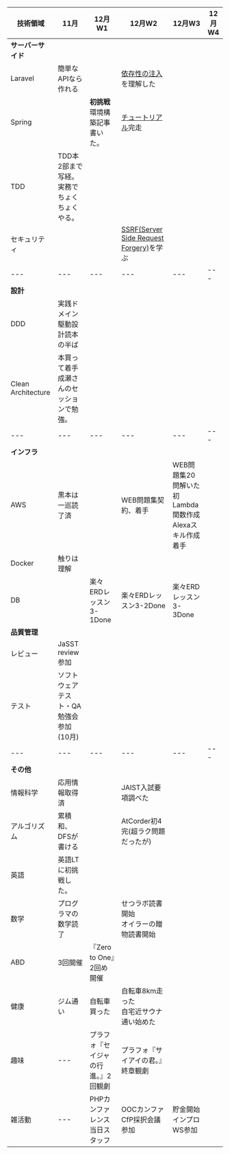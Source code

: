 |技術領域|11月|12月W1|12月W2|12月W3|12月W4
|---|---|---|---|---|---|
|**サーバーサイド**|
|Laravel|簡単なAPIなら作れる||[依存性の注入](https://kore1server.com/333/Laravel%E3%80%81%E3%82%B3%E3%83%B3%E3%83%86%E3%83%8A%E3%81%AB%E3%82%88%E3%82%8B%E4%BE%9D%E5%AD%98%E8%A7%A3%E6%B1%BA%E3%81%A8%E3%81%AF)を理解した|
|Spring||**初挑戦**<br>環境構築記事書いた。|[チュートリアル](https://spring.io/guides/gs/batch-processing/)完走|
|TDD|TDD本2部まで写経。<br>実務でちょくちょくやる。||
|セキュリティ|||[SSRF(Server Side Request Forgery)](https://blog.tokumaru.org/2018/12/introduction-to-ssrf-server-side-request-forgery.html)を学ぶ|
|---|---|---|---|---|---|
|**設計**|
|DDD|実践ドメイン駆動設計読本の半ば||
|Clean Architecture|本買って着手<br>成瀬さんのセッションで勉強。||
|---|---|---|---|---|---|
|**インフラ**|
|AWS|黒本は一巡読了済||WEB問題集契約、着手|WEB問題集20問解いた<br>初Lambda関数作成<br>Alexaスキル作成着手|
|Docker|触りは理解||
|DB||楽々ERDレッスン3-1Done|楽々ERDレッスン3-2Done|楽々ERDレッスン3-3Done
|**品質管理**|
|レビュー|JaSST review参加||
|テスト|ソフトウェアテスト・QA勉強会参加(10月)||
|---|---|---|---|---|---|
|**その他**|
|情報科学|応用情報取得済||JAIST入試要項調べた|
|アルゴリズム|累積和、DFSが書ける||AtCorder初4完(超ラク問題だったが)|
|英語|英語LTに初挑戦した。||
|数学|プログラマの数学読了||せつラボ読書開始<br>オイラーの贈物読書開始|
|ABD|3回開催|『Zero to One』2回め開催|
|健康|ジム通い|自転車買った|自転車8km走った<br>自宅近サウナ通い始めた|
|趣味|---|プラフォ『セイジャの行進。』2回観劇|プラフォ『サイアイの君。』終章観劇|
|雑活動|---|PHPカンファレンス当日スタッフ|OOCカンファCfP採択会議参加|貯金開始<br>インプロWS参加|

